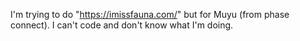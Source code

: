 I'm trying to do "https://imissfauna.com/" but for Muyu (from phase connect). 
I can't code and don't know what I'm doing.
